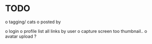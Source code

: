 # TODO

o tagging/ cats
o posted by

o login
o profile list all links by user
o capture screen too thumbnail..
o avatar upload ?